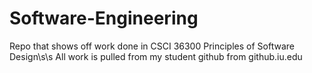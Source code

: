 # Software-Engineering
Repo that shows off work done in CSCI 36300 Principles of Software Design\s\s
All work is pulled from my student github from github.iu.edu
